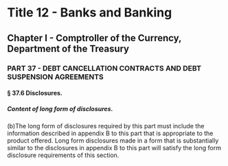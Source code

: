 
# Title 12 - Banks and Banking
## Chapter I - Comptroller of the Currency, Department of the Treasury
### PART 37 - DEBT CANCELLATION CONTRACTS AND DEBT SUSPENSION AGREEMENTS
#### § 37.6 Disclosures.
##### Content of long form of disclosures.

(b)The long form of disclosures required by this part must include the information described in appendix B to this part that is appropriate to the product offered. Long form disclosures made in a form that is substantially similar to the disclosures in appendix B to this part will satisfy the long form disclosure requirements of this section.
